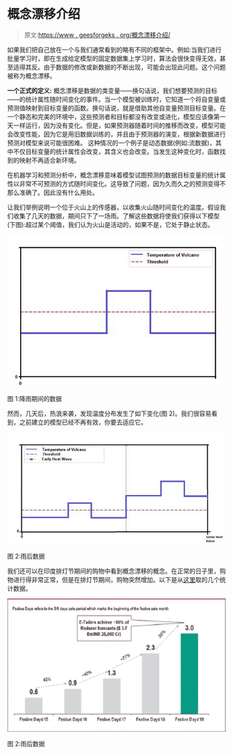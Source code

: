 # 概念漂移介绍

> 原文:[https://www . geesforgeks . org/概念漂移介绍/](https://www.geeksforgeeks.org/introduction-to-concept-drift/)

如果我们把自己放在一个与我们通常看到的略有不同的框架中。例如:当我们进行批量学习时，即在生成给定模型的固定数据集上学习时，算法会很快变得无效，甚至适得其反。由于数据的修改或新数据的不断出现，可能会出现此问题。这个问题被称为概念漂移。

**一个正式的定义:**
概念漂移是数据的类变量——换句话说，我们想要预测的目标——的统计属性随时间变化的事件。当一个模型被训练时，它知道一个将自变量或预测值映射到目标变量的函数。换句话说，就是借助其他自变量预测目标变量。在一个静态和完美的环境中，这些预测者和目标都没有改变或进化，模型应该像第一天一样运行，因为没有变化。但是，如果预测器随着时间的推移而改变，模型可能会改变性能，因为它是用旧数据训练的，并且由于预测器的演变，根据新数据进行预测对模型来说可能很困难。
这种情况的一个例子是动态数据(例如:流数据)，其中不仅目标变量的统计属性会改变，其含义也会改变。当发生这种变化时，函数找到的映射不再适合新环境。

在机器学习和预测分析中，概念漂移意味着模型试图预测的数据目标变量的统计属性以非常不可预测的方式随时间变化。这导致了问题，因为久而久之的预测变得不那么准确了。因此没有什么用处。

让我们举例说明一个位于火山上的传感器，以收集火山随时间变化的温度。假设我们收集了几天的数据，期间只下了一场雨。了解这些数据将使我们获得以下模型(下图):超过某个阈值，我们认为火山是活动的，如果不是，它处于静止状态。

![](img/890a3fcec773598a38a37e0c94f32592.png)

图 1:降雨期间的数据

然而，几天后，热浪来袭，发现温度分布发生了如下变化(图 2)。我们很容易看到，之前建立的模型已经不再有效，你要去适应它。

![](img/14b1628f33a081e31a4bed4152d95765.png)

图 2:雨后数据

我们还可以在印度排灯节期间的购物中看到概念漂移的概念。在正常的日子里，购物进行得非常正常，但是在排灯节期间，购物突然增加。以下是从[这里](https://economictimes.indiatimes.com/small-biz/startups/newsbuzz/amazon-flipkart-sales-generate-rs-19000-crore-in-6-days/articleshow/71491146.cms)取的几个统计数据。

![](img/875f807818738f102e06313efee71e31.png)

图 2:雨后数据